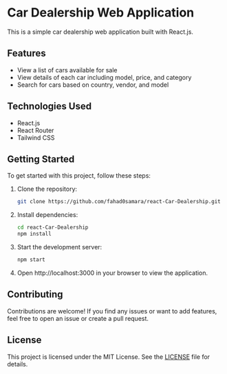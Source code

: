 
# Car Dealership Web Application

This is a simple car dealership web application built with React.js.

## Features

- View a list of cars available for sale
- View details of each car including model, price, and category
- Search for cars based on country, vendor, and model

## Technologies Used

- React.js
- React Router
- Tailwind CSS

## Getting Started

To get started with this project, follow these steps:

1. Clone the repository:

   ```bash
   git clone https://github.com/fahad0samara/react-Car-Dealership.git
   ```

2. Install dependencies:

   ```bash
   cd react-Car-Dealership
   npm install
   ```

3. Start the development server:

   ```bash
   npm start
   ```

4. Open http://localhost:3000 in your browser to view the application.

## Contributing

Contributions are welcome! If you find any issues or want to add features, feel free to open an issue or create a pull request.

## License

This project is licensed under the MIT License. See the [LICENSE](LICENSE) file for details.
